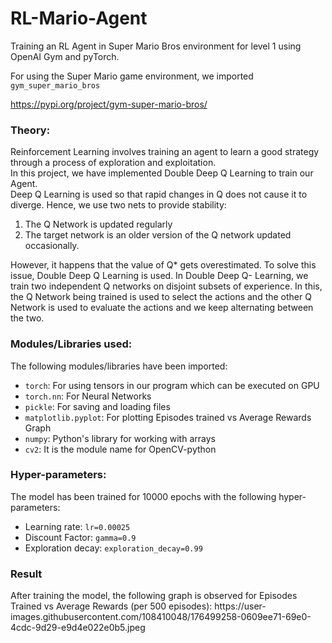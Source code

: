 # RL-Mario-Agent
Training an RL Agent in Super Mario Bros environment for level 1 using OpenAI Gym and pyTorch.

For using the Super Mario game environment, we imported <code>gym_super_mario_bros</code>

https://pypi.org/project/gym-super-mario-bros/

<h3>Theory:</h3>
Reinforcement Learning involves training an agent to learn a good strategy through a process of exploration and exploitation.<br>
In this project, we have implemented Double Deep Q Learning to train our Agent.<br>
Deep Q Learning is used so that rapid changes in Q does not cause it to diverge. Hence, we use two nets to provide stability:<br>
<ol>
<li>The Q Network is updated regularly</li>
<li>The target network is an older version of the Q network updated occasionally.</li>
</ol>
However, it happens that the value of Q* gets overestimated. To solve this issue, Double Deep Q Learning is used. In Double Deep Q- Learning, we train two independent Q networks on disjoint subsets of experience. In this, the Q Network being trained is used to select the actions and the other Q Network is used to evaluate the actions and we keep alternating between the two.<br>

<h3>Modules/Libraries used:</h3>
The following modules/libraries have been imported:
<ul>
<li><code>torch</code>: For using tensors in our program which can be executed on GPU</li>
<li><code>torch.nn</code>: For Neural Networks</li>
<li><code>pickle</code>: For saving and loading files</li>
<li><code>matplotlib.pyplot</code>: For plotting Episodes trained vs Average Rewards Graph</li>
<li><code>numpy</code>: Python's library for working with arrays</li>
<li><code>cv2</code>: It is the module name for OpenCV-python</li>
</ul>

<h3>Hyper-parameters:</h3> 
The model has been trained for 10000 epochs with the following hyper-parameters:
<ul>
<li>Learning rate: <code>lr=0.00025</code></li>
<li>Discount Factor: <code>gamma=0.9</code></li>
<li>Exploration decay: <code>exploration_decay=0.99</code></li>
</ul>

<h3>Result</h3>
After training the model, the following graph is observed for Episodes Trained vs Average Rewards (per 500 episodes):
  https://user-images.githubusercontent.com/108410048/176499258-0609ee71-69e0-4cdc-9d29-e9d4e022e0b5.jpeg


